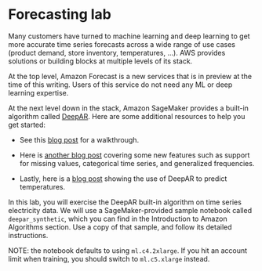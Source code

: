# Forecasting lab

Many customers have turned to machine learning and deep learning to get more accurate time series forecasts across a wide range of use cases (product demand, store inventory, temperatures, ...). AWS provides solutions or building blocks at multiple levels of its stack.

At the top level, Amazon Forecast is a new services that is in preview at the time of this writing. Users of this service do not need any ML or deep learning expertise.

At the next level down in the stack, Amazon SageMaker provides a built-in algorithm called [DeepAR](https://docs.aws.amazon.com/sagemaker/latest/dg/deepar.html). Here are some additional resources to help you get started:

- See this [blog post](https://aws.amazon.com/blogs/machine-learning/now-available-in-amazon-sagemaker-deepar-algorithm-for-more-accurate-time-series-forecasting/) for a walkthrough.

- Here is [another blog post](https://aws.amazon.com/blogs/machine-learning/amazon-sagemaker-deepar-now-supports-missing-values-categorical-and-time-series-features-and-generalized-frequencies/) covering some new features such as support for missing values, categorical time series, and generalized frequencies.

- Lastly, here is a [blog post](https://medium.com/@julsimon/predicting-world-temperature-with-time-series-and-deepar-on-amazon-sagemaker-e371cf94ddb5) showing the use of DeepAR to predict temperatures.

In this lab, you will exercise the DeepAR built-in algorithm on time series electricity data. We will use a SageMaker-provided sample notebook called `deepar_synthetic`, which you can find in the Introduction to Amazon Algorithms section. Use a copy of that sample, and follow its detailed instructions.

NOTE: the notebook defaults to using `ml.c4.2xlarge`. If you hit an account limit when training, you should switch to `ml.c5.xlarge` instead.

